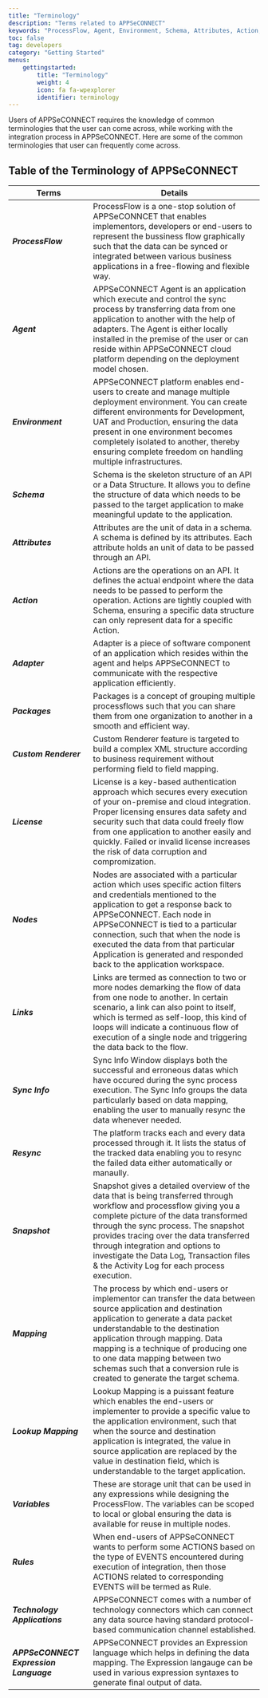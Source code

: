 ```yaml
---
title: "Terminology"
description: "Terms related to APPSeCONNECT"
keywords: "ProcessFlow, Agent, Environment, Schema, Attributes, Action, Adapter, Packages, Custom Renderer, License, Nodes, Links, Sync Info, Resync, Snapshot, Mapping, Lookup Mapping, Variables, Rules,Technology Application, Expresssion Language"
toc: false
tag: developers
category: "Getting Started"
menus: 
    gettingstarted:
        title: "Terminology"
        weight: 4
        icon: fa fa-wpexplorer
        identifier: terminology
---
```


Users of APPSeCONNECT requires the knowledge of common terminologies that the user can come across, while working with the 
integration process in APPSeCONNECT. Here are some of the common terminologies that user can frequently come across.

## Table of the Terminology of APPSeCONNECT

|Terms|Details|
|---|---|
|***ProcessFlow***|ProcessFlow is a one-stop solution of APPSeCONNCET that enables implementors, developers or end-users to represent the bussiness flow graphically such that the data can be synced or integrated between various business applications in a free-flowing and flexible way.|
|***Agent***|APPSeCONNECT Agent is an application which execute and control the sync process by transferring data from one application to another with the help of adapters. The Agent is either locally installed in the premise of the user or can reside within APPSeCONNECT cloud platform depending on the deployment model chosen.|
|***Environment***|APPSeCONNECT platform enables end-users to create and manage multiple deployment environment. You can create different environments for Development, UAT and Production, ensuring the data present in one environment becomes completely isolated to another, thereby ensuring complete freedom on handling multiple infrastructures.|
|***Schema***|Schema is the skeleton structure of an API or a Data Structure. It allows you to define the structure of data which needs to be passed to the target application to make meaningful update to the application.|
|***Attributes***|Attributes are the unit of data in a schema. A schema is defined by its attributes. Each attribute holds an unit of data to be passed through an API.|
|***Action***|Actions are the operations on an API. It defines the actual endpoint where the data needs to be passed to perform the operation. Actions are tightly coupled with Schema, ensuring a specific data structure can only represent data for a specific Action.|
|***Adapter***|Adapter is a piece of software component of an application which resides within the agent and helps APPSeCONNECT to communicate with the respective application efficiently.|
|***Packages***|Packages is a concept of grouping multiple processflows such that you can share them from one organization to another in a smooth and efficient way.|
|***Custom Renderer***|Custom Renderer feature is targeted to build a complex XML structure according to business requirement without performing field to field mapping.|
|***License***|License is a key-based authentication approach which secures every execution of your on-premise and cloud integration. Proper licensing ensures data safety and security such that data could freely flow from one application to another easily and quickly. Failed or invalid license increases the risk of data corruption and compromization.|
|***Nodes***|Nodes are associated with a particular action which uses specific action filters and credentials mentioned to the application to get a response back to APPSeCONNECT. Each node in APPSeCONNECT is tied to a particular connection, such that when the node is executed the data from that particular Application is generated and responded back to the application workspace.|
|***Links***|Links are termed as connection to two or more nodes demarking the flow of data from one node to another. In certain scenario, a link can also point to itself, which is termed as self-loop, this kind of loops will indicate a continuous flow of execution of a single node and triggering the data back to the flow.|
|***Sync Info***|Sync Info Window displays both the successful and erroneous datas which have occured during the sync process execution. The Sync Info groups the data particularly based on data mapping, enabling the user to manually resync the data whenever needed.|
|***Resync***|The platform tracks each and every data processed through it. It lists the status of the tracked data enabling you to resync the failed data either automatically or manaully.|
|***Snapshot***|Snapshot gives a detailed overview of the data that is being transferred through workflow and processflow giving you a complete picture of the data transformed through the sync process. The snapshot provides tracing over the data transferred through integration and options to investigate the Data Log, Transaction files & the Activity Log for each process execution.|
|***Mapping***|The process by which end-users or implementor can transfer the data between source application and destination application to generate a data packet understandable to the destination application through mapping. Data mapping is a technique of producing one to one data mapping between two schemas such that a conversion rule is created to generate the target schema.|
|***Lookup Mapping***|Lookup Mapping is a puissant feature which enables the end-users or implementer to provide a specific value to the application environment, such that when the source and destination application is integrated, the value in source application are replaced by the value in destination field, which is understandable to the target application.|
|***Variables***|These are storage unit that can be used in any expressions while designing the ProcessFlow. The variables can be scoped to local or global ensuring the data is available for reuse in multiple nodes.|
|***Rules***|When end-users of APPSeCONNECT wants to perform some ACTIONS based on the type of EVENTS encountered during execution of integration, then those ACTIONS related to corresponding EVENTS will be termed as Rule.|
|***Technology Applications***|APPSeCONNECT comes with a number of technology connectors which can connect any data source having standard protocol-based communication channel established.|
|***APPSeCONNECT Expression Language***|APPSeCONNECT provides an Expression language which helps in defining the data mapping. The Expression langauge can be used in various expression syntaxes to generate final output of data.|